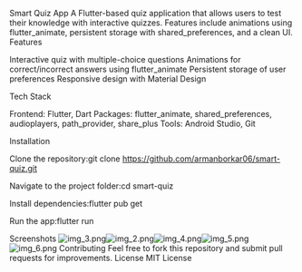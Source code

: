 Smart Quiz App
A Flutter-based quiz application that allows users to test their knowledge with interactive quizzes. Features include animations using flutter_animate, persistent storage with shared_preferences, and a clean UI.
Features

Interactive quiz with multiple-choice questions
Animations for correct/incorrect answers using flutter_animate
Persistent storage of user preferences
Responsive design with Material Design

Tech Stack

Frontend: Flutter, Dart
Packages: flutter_animate, shared_preferences, audioplayers, path_provider, share_plus
Tools: Android Studio, Git

Installation

Clone the repository:git clone https://github.com/armanborkar06/smart-quiz.git


Navigate to the project folder:cd smart-quiz


Install dependencies:flutter pub get


Run the app:flutter run



Screenshots
![img_3.png](img_3.png)![img_2.png](img_2.png)![img_4.png](img_4.png)![img_5.png](img_5.png)![img_6.png](img_6.png)
Contributing
Feel free to fork this repository and submit pull requests for improvements.
License
MIT License
